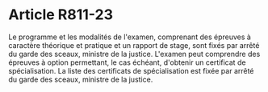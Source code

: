 # Article R811-23

Le programme et les modalités de l'examen, comprenant des épreuves à caractère théorique et pratique et un rapport de stage, sont fixés par arrêté du garde des sceaux, ministre de la justice.   L'examen peut comprendre des épreuves à option permettant, le cas échéant, d'obtenir un certificat de spécialisation. La liste des certificats de spécialisation est fixée par arrêté du garde des sceaux, ministre de la justice.